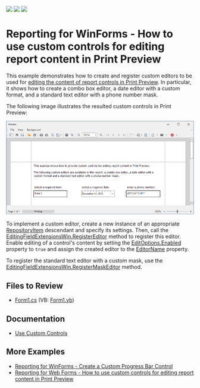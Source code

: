 <!-- default badges list -->
![](https://img.shields.io/endpoint?url=https://codecentral.devexpress.com/api/v1/VersionRange/128603877/23.1.2%2B)
[![](https://img.shields.io/badge/Open_in_DevExpress_Support_Center-FF7200?style=flat-square&logo=DevExpress&logoColor=white)](https://supportcenter.devexpress.com/ticket/details/T453603)
[![](https://img.shields.io/badge/📖_How_to_use_DevExpress_Examples-e9f6fc?style=flat-square)](https://docs.devexpress.com/GeneralInformation/403183)
<!-- default badges end -->

# Reporting for WinForms - How to use custom controls for editing report content in Print Preview

This example demonstrates how to create and register custom editors to be used for [editing the content of report controls in Print Preview](https://docs.devexpress.com/XtraReports/117343/detailed-guide-to-devexpress-reporting/provide-interactivity/edit-content-in-print-preview). In particular, it shows how to create a combo box editor, a date editor with a custom format, and a standard text editor with a phone number mask.
  
The following image illustrates the resulted custom controls in Print Preview: 
  
![](media/c60456ff-c06c-11e6-80bf-00155d62480c.png)  
  
To implement a custom editor, create a new instance of an appropriate [RepositoryItem](https://docs.devexpress.com/WindowsForms/DevExpress.XtraEditors.Repository.RepositoryItem) descendant and specify its settings. Then, call the [EditingFieldExtensionsWin.RegisterEditor](https://docs.devexpress.com/WindowsForms/DevExpress.XtraPrinting.Preview.EditingFieldExtensionsWin.RegisterEditor(System.String-System.String-System.String-DevExpress.XtraEditors.Repository.RepositoryItem)) method to register this editor. Enable editing of a control's content by setting the [EditOptions.Enabled](https://docs.devexpress.com/XtraReports/DevExpress.XtraReports.UI.EditOptions.Enabled) property to `true` and assign the created editor to the [EditorName](https://docs.devexpress.com/XtraReports/DevExpress.XtraReports.UI.TextEditOptions.EditorName) property. 
  
To register the standard text editor with a custom mask, use the [EditingFieldExtensionsWin.RegisterMaskEditor](https://docs.devexpress.com/WindowsForms/DevExpress.XtraPrinting.Preview.EditingFieldExtensionsWin.RegisterMaskEditor(System.String-System.String-System.String-DevExpress.XtraEditors.Mask.MaskType-System.String)) method.

## Files to Review

* [Form1.cs](./CS/RegisterCustomFieldEditor/Form1.cs) (VB: [Form1.vb](./VB/RegisterCustomFieldEditor/Form1.vb))

## Documentation

* [Use Custom Controls](https://docs.devexpress.com/XtraReports/2607/detailed-guide-to-devexpress-reporting/use-report-controls/use-custom-controls)

## More Examples

- [Reporting for WinForms - Create a Custom Progress Bar Control](https://github.com/DevExpress-Examples/reporting-winforms-custom-progress-bar-control)
- [Reporting for Web Forms - How to use custom controls for editing report content in Print Preview](https://github.com/DevExpress-Examples/reporting-web-forms-custom-controls-for-editing-report-content-in-print-preview/)
